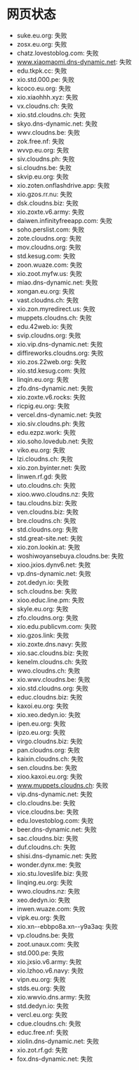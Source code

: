 # 网页状态
- suke.eu.org: 失败
- zosx.eu.org: 失败
- chatz.lovestoblog.com: 失败
- www.xiaomaomi.dns-dynamic.net: 失败
- edu.tkpk.cc: 失败
- xio.std.000.pe: 失败
- kcoco.eu.org: 失败
- xio.xiaohhh.xyz: 失败
- vx.cloudns.ch: 失败
- xio.std.cloudns.ch: 失败
- skyo.dns-dynamic.net: 失败
- wwv.cloudns.be: 失败
- zok.free.nf: 失败
- wvvp.eu.org: 失败
- siv.cloudns.ph: 失败
- si.cloudns.be: 失败
- skvip.eu.org: 失败
- xio.zoten.onflashdrive.app: 失败
- xio.gzos.rr.nu: 失败
- dsk.cloudns.biz: 失败
- xio.zoxte.v6.army: 失败
- daiwen.infinityfreeapp.com: 失败
- soho.perslist.com: 失败
- zote.cloudns.org: 失败
- mov.cloudns.org: 失败
- std.kesug.com: 失败
- zoon.wuaze.com: 失败
- xio.zoot.myfw.us: 失败
- miao.dns-dynamic.net: 失败
- xongan.eu.org: 失败
- vast.cloudns.ch: 失败
- xio.zon.myredirect.us: 失败
- muppets.cloudns.ch: 失败
- edu.42web.io: 失败
- svip.cloudns.org: 失败
- xio.vip.dns-dynamic.net: 失败
- diffireworks.cloudns.org: 失败
- xio.zos.22web.org: 失败
- xio.std.kesug.com: 失败
- linqin.eu.org: 失败
- zfo.dns-dynamic.net: 失败
- xio.zoxte.v6.rocks: 失败
- ricpig.eu.org: 失败
- vercel.dns-dynamic.net: 失败
- xio.siv.cloudns.ph: 失败
- edu.ezpz.work: 失败
- xio.soho.lovedub.net: 失败
- viko.eu.org: 失败
- lzi.cloudns.ch: 失败
- xio.zon.byinter.net: 失败
- linwen.rf.gd: 失败
- uto.cloudns.ch: 失败
- xioo.wwo.cloudns.nz: 失败
- tau.cloudns.biz: 失败
- ven.cloudns.biz: 失败
- bre.cloudns.ch: 失败
- std.cloudns.org: 失败
- std.great-site.net: 失败
- xio.zon.lookin.at: 失败
- woshiwoyansebuya.cloudns.be: 失败
- xioo.jxios.dynv6.net: 失败
- vp.dns-dynamic.net: 失败
- zot.dedyn.io: 失败
- sch.cloudns.be: 失败
- xioo.educ.line.pm: 失败
- skyle.eu.org: 失败
- zfo.cloudns.org: 失败
- xio.edu.publicvm.com: 失败
- xio.gzos.link: 失败
- xio.zoxte.dns.navy: 失败
- xio.sac.cloudns.biz: 失败
- kenelm.cloudns.ch: 失败
- wwo.cloudns.ch: 失败
- xio.wwv.cloudns.be: 失败
- xio.std.cloudns.org: 失败
- educ.cloudns.biz: 失败
- kaxoi.eu.org: 失败
- xio.xeo.dedyn.io: 失败
- ipen.eu.org: 失败
- ipzo.eu.org: 失败
- virgo.cloudns.biz: 失败
- pan.cloudns.org: 失败
- kaixin.cloudns.ch: 失败
- sen.cloudns.be: 失败
- xioo.kaxoi.eu.org: 失败
- www.muppets.cloudns.ch: 失败
- vip.dns-dynamic.net: 失败
- clo.cloudns.be: 失败
- vice.cloudns.be: 失败
- edu.lovestoblog.com: 失败
- beer.dns-dynamic.net: 失败
- sac.cloudns.biz: 失败
- duf.cloudns.ch: 失败
- shisi.dns-dynamic.net: 失败
- wonder.dynx.me: 失败
- xio.stu.loveslife.biz: 失败
- linqing.eu.org: 失败
- wwo.cloudns.nz: 失败
- xeo.dedyn.io: 失败
- inwen.wuaze.com: 失败
- vipk.eu.org: 失败
- xio.xn--ebbpo8a.xn--y9a3aq: 失败
- vp.cloudns.be: 失败
- zoot.unaux.com: 失败
- std.000.pe: 失败
- xio.jxsio.v6.army: 失败
- xio.lzhoo.v6.navy: 失败
- vipn.eu.org: 失败
- stds.eu.org: 失败
- xio.wwvio.dns.army: 失败
- std.dedyn.io: 失败
- vercl.eu.org: 失败
- cdue.cloudns.ch: 失败
- educ.free.nf: 失败
- xiolin.dns-dynamic.net: 失败
- xio.zot.rf.gd: 失败
- fox.dns-dynamic.net: 失败
